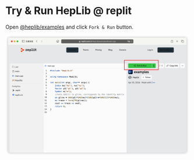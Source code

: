 # Try & Run HepLib @ replit

Open [@heplib/examples](https://repl.it/@heplib/examples) and click `Fork & Run` button.

![](replit.png)
